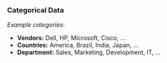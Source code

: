 ### Categorical Data

*Example categories:*

* **Vendors:** Dell, HP, Microsoft, Cisco, ...
* **Countries:** America, Brazil, India, Japan, ...
* **Department:** Sales, Marketing, Development, IT, ...